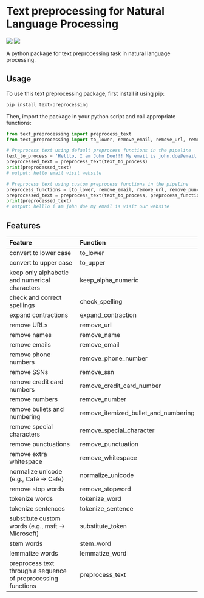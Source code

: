 Text preprocessing for Natural Language Processing
=============

![](https://github.com/berknology/text-preprocessing/workflows/Build/badge.svg)
![](https://img.shields.io/pypi/v/text-preprocessing.svg)


A python package for text preprocessing task in natural language processing.

Usage
--------
To use this text preprocessing package, first install it using pip:
```bash
pip install text-preprocessing
```

Then, import the package in your python script and call appropriate functions:

```python
from text_preprocessing import preprocess_text
from text_preprocessing import to_lower, remove_email, remove_url, remove_punctuation, lemmatize_word

# Preprocess text using default preprocess functions in the pipeline 
text_to_process = 'Helllo, I am John Doe!!! My email is john.doe@email.com. Visit our website www.johndoe.com'
preprocessed_text = preprocess_text(text_to_process)
print(preprocessed_text)
# output: hello email visit website

# Preprocess text using custom preprocess functions in the pipeline 
preprocess_functions = [to_lower, remove_email, remove_url, remove_punctuation, lemmatize_word]
preprocessed_text = preprocess_text(text_to_process, preprocess_functions)
print(preprocessed_text)
# output: helllo i am john doe my email is visit our website
```

Features
--------

| Feature                                                       | Function                              |
| :------------------------------------------------------------ |:------------------------------------- |
| convert to lower case                                         | to_lower                              |
| convert to upper case                                         | to_upper                              |
| keep only alphabetic and numerical characters                 | keep_alpha_numeric                    |
| check and correct spellings                                   | check_spelling                        |
| expand contractions                                           | expand_contraction                    |
| remove URLs                                                   | remove_url                            |
| remove names                                                  | remove_name                           |
| remove emails                                                 | remove_email                          |
| remove phone numbers                                          | remove_phone_number                   |
| remove SSNs                                                   | remove_ssn                            |
| remove credit card numbers                                    | remove_credit_card_number             |
| remove numbers                                                | remove_number                         |
| remove bullets and numbering                                  | remove_itemized_bullet_and_numbering  |
| remove special characters                                     | remove_special_character              |
| remove punctuations                                           | remove_punctuation                    |
| remove extra whitespace                                       | remove_whitespace                     |
| normalize unicode (e.g., Café -> Cafe)                        | normalize_unicode                     |
| remove stop words                                             | remove_stopword                       |
| tokenize words                                                | tokenize_word                         |
| tokenize sentences                                            | tokenize_sentence                     |
| substitute custom words (e.g., msft -> Microsoft)             | substitute_token                      |
| stem words                                                    | stem_word                             |
| lemmatize words                                               | lemmatize_word                        |
| preprocess text through a sequence of preprocessing functions | preprocess_text                       |
